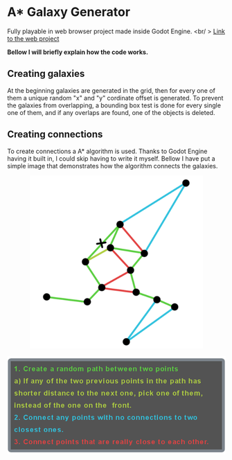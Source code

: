 # A* Galaxy Generator
Fully playable in web browser project made inside Godot Engine. <br/ >
[Link to the web project](https://pick65.github.io/AStar-Galaxy-Generator/)

**Bellow I will briefly explain how the code works.**

## Creating galaxies

At the beginning galaxies are generated in the grid, then for every
one of them a unique random "x" and "y" cordinate offset is generated.
To prevent the galaxies from overlapping, a bounding box test is done
for every single one of them, and if any overlaps are found, one of the
objects is deleted.

## Creating connections

To create connections a A* algorithm is used. Thanks to Godot Engine
having it built in, I could skip having to write it myself.
Bellow I have put a simple image that demonstrates how the algorithm
connects the galaxies.
<p align="center">
  <img src="ConnectionAlgorithm.png" width="400" alt="Connection Algorith Image">
</p>
<p align="center">
  <img src="ConnectionAlgorithmExplanation.png" width="600" alt="Connection Algorith Explanation Image">
</p>
